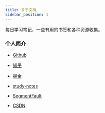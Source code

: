 ```yaml
---
title: 关于文档
sidebar_position: 1
---
```


每日学习笔记，一些有用的书签和各种资源收集。

### 个人简介

<!-- <i class="profile-icon gh iconfont icon-github"></i> -->
- [Github](https://github.com/Rain120)

<!-- <i class="profile-icon zh iconfont icon-zhihu"></i> -->
- [知乎](https://www.zhihu.com/people/yan-yang-nian-hua-120/activities)

<!-- <i class="profile-icon jj iconfont icon-juejin"></i> -->
- [掘金](https://juejin.im/user/57c616496be3ff00584f54db)

<!-- <i class="profile-icon iconfont icon-blog"></i> -->
- [study-notes](https://rain120.github.io/study-notes)

<!-- <i class="profile-icon sf iconfont icon-sf"></i> -->
- [SegmentFault](https://segmentfault.com/u/rainyk1/articles)

<!-- <i class="profile-icon csdn iconfont icon-csdn"></i> -->
- [CSDN](https://blog.csdn.net/ZC_XY)